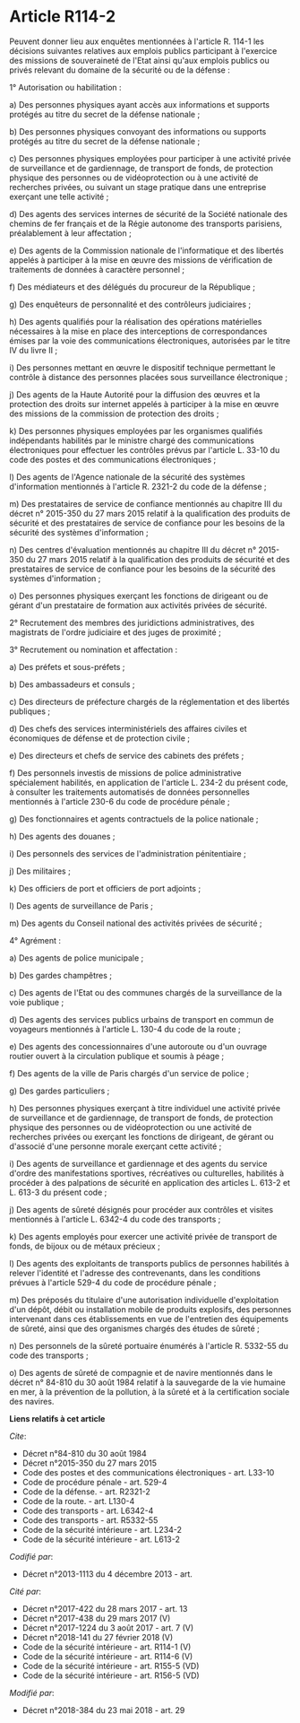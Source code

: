 # Article R114-2

Peuvent donner lieu aux enquêtes mentionnées à l'article R. 114-1 les décisions suivantes relatives aux emplois publics
participant à l'exercice des missions de souveraineté de l'Etat ainsi qu'aux emplois publics ou privés relevant du domaine de
la sécurité ou de la défense :

1° Autorisation ou habilitation :

a) Des personnes physiques ayant accès aux informations et supports protégés au titre du secret de la défense nationale ;

b) Des personnes physiques convoyant des informations ou supports protégés au titre du secret de la défense nationale ;

c) Des personnes physiques employées pour participer à une activité privée de surveillance et de gardiennage, de transport de
fonds, de protection physique des personnes ou de vidéoprotection ou à une activité de recherches privées, ou suivant un
stage pratique dans une entreprise exerçant une telle activité ;

d) Des agents des services internes de sécurité de la Société nationale des chemins de fer français et de la Régie autonome
des transports parisiens, préalablement à leur affectation ;

e) Des agents de la Commission nationale de l'informatique et des libertés appelés à participer à la mise en œuvre des
missions de vérification de traitements de données à caractère personnel ;

f) Des médiateurs et des délégués du procureur de la République ;

g) Des enquêteurs de personnalité et des contrôleurs judiciaires ;

h) Des agents qualifiés pour la réalisation des opérations matérielles nécessaires à la mise en place des interceptions de
correspondances émises par la voie des communications électroniques, autorisées par le titre IV du livre II ;

i) Des personnes mettant en œuvre le dispositif technique permettant le contrôle à distance des personnes placées sous
surveillance électronique ;

j) Des agents de la Haute Autorité pour la diffusion des œuvres et la protection des droits sur internet appelés à participer
à la mise en œuvre des missions de la commission de protection des droits ;

k) Des personnes physiques employées par les organismes qualifiés indépendants habilités par le ministre chargé des
communications électroniques pour effectuer les contrôles prévus par l'article L. 33-10 du code des postes et des
communications électroniques ;

l) Des agents de l'Agence nationale de la sécurité des systèmes d'information mentionnés à l'article R. 2321-2 du code de la
défense ;

m) Des prestataires de service de confiance mentionnés au chapitre III du décret n° 2015-350 du 27 mars 2015 relatif à la
qualification des produits de sécurité et des prestataires de service de confiance pour les besoins de la sécurité des
systèmes d'information ;

n) Des centres d'évaluation mentionnés au chapitre III du décret n° 2015-350 du 27 mars 2015 relatif à la qualification des
produits de sécurité et des prestataires de service de confiance pour les besoins de la sécurité des systèmes d'information ;

o) Des personnes physiques exerçant les fonctions de dirigeant ou de gérant d'un prestataire de formation aux activités
privées de sécurité.

2° Recrutement des membres des juridictions administratives, des magistrats de l'ordre judiciaire et des juges de proximité ;

3° Recrutement ou nomination et affectation :

a) Des préfets et sous-préfets ;

b) Des ambassadeurs et consuls ;

c) Des directeurs de préfecture chargés de la réglementation et des libertés publiques ;

d) Des chefs des services interministériels des affaires civiles et économiques de défense et de protection civile ;

e) Des directeurs et chefs de service des cabinets des préfets ;

f) Des personnels investis de missions de police administrative spécialement habilités, en application de l'article L. 234-2
du présent code, à consulter les traitements automatisés de données personnelles mentionnés à l'article 230-6 du code de
procédure pénale ;

g) Des fonctionnaires et agents contractuels de la police nationale ;

h) Des agents des douanes ;

i) Des personnels des services de l'administration pénitentiaire ;

j) Des militaires ;

k) Des officiers de port et officiers de port adjoints ;

l) Des agents de surveillance de Paris ;

m) Des agents du Conseil national des activités privées de sécurité ;

4° Agrément :

a) Des agents de police municipale ;

b) Des gardes champêtres ;

c) Des agents de l'Etat ou des communes chargés de la surveillance de la voie publique ;

d) Des agents des services publics urbains de transport en commun de voyageurs mentionnés à l'article L. 130-4 du code de la
route ;

e) Des agents des concessionnaires d'une autoroute ou d'un ouvrage routier ouvert à la circulation publique et soumis à
péage ;

f) Des agents de la ville de Paris chargés d'un service de police ;

g) Des gardes particuliers ;

h) Des personnes physiques exerçant à titre individuel une activité privée de surveillance et de gardiennage, de transport de
fonds, de protection physique des personnes ou de vidéoprotection ou une activité de recherches privées ou exerçant les
fonctions de dirigeant, de gérant ou d'associé d'une personne morale exerçant cette activité ;

i) Des agents de surveillance et gardiennage et des agents du service d'ordre des manifestations sportives, récréatives ou
culturelles, habilités à procéder à des palpations de sécurité en application des articles L. 613-2 et L. 613-3 du présent
code ;

j) Des agents de sûreté désignés pour procéder aux contrôles et visites mentionnés à l'article L. 6342-4 du code des
transports ;

k) Des agents employés pour exercer une activité privée de transport de fonds, de bijoux ou de métaux précieux ;

l) Des agents des exploitants de transports publics de personnes habilités à relever l'identité et l'adresse des
contrevenants, dans les conditions prévues à l'article 529-4 du code de procédure pénale ;

m) Des préposés du titulaire d'une autorisation individuelle d'exploitation d'un dépôt, débit ou installation mobile de
produits explosifs, des personnes intervenant dans ces établissements en vue de l'entretien des équipements de sûreté, ainsi
que des organismes chargés des études de sûreté ;

n) Des personnels de la sûreté portuaire énumérés à l'article R. 5332-55 du code des transports ;

o) Des agents de sûreté de compagnie et de navire mentionnés dans le décret n° 84-810 du 30 août 1984 relatif à la sauvegarde
de la vie humaine en mer, à la prévention de la pollution, à la sûreté et à la certification sociale des navires.

**Liens relatifs à cet article**

_Cite_:

  - Décret n°84-810 du 30 août 1984
  - Décret n°2015-350 du 27 mars 2015
  - Code des postes et des communications électroniques - art. L33-10
  - Code de procédure pénale - art. 529-4
  - Code de la défense. - art. R2321-2
  - Code de la route. - art. L130-4
  - Code des transports - art. L6342-4
  - Code des transports - art. R5332-55
  - Code de la sécurité intérieure - art. L234-2
  - Code de la sécurité intérieure - art. L613-2

_Codifié par_:

  - Décret n°2013-1113 du 4 décembre 2013 - art.

_Cité par_:

  - Décret n°2017-422 du 28 mars 2017 - art. 13
  - Décret n°2017-438 du 29 mars 2017 (V)
  - Décret n°2017-1224 du 3 août 2017 - art. 7 (V)
  - Décret n°2018-141 du 27 février 2018 (V)
  - Code de la sécurité intérieure - art. R114-1 (V)
  - Code de la sécurité intérieure - art. R114-6 (V)
  - Code de la sécurité intérieure - art. R155-5 (VD)
  - Code de la sécurité intérieure - art. R156-5 (VD)

_Modifié par_:

  - Décret n°2018-384 du 23 mai 2018 - art. 29
